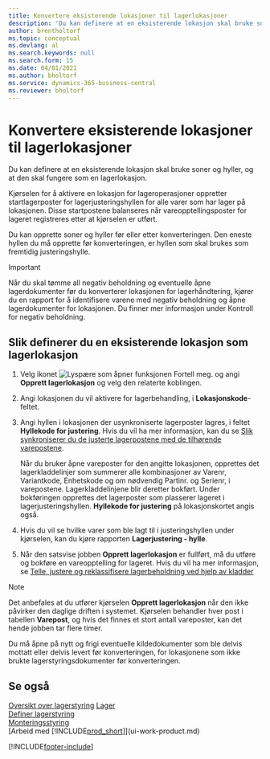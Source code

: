 ```yaml
---
title: Konvertere eksisterende lokasjoner til lagerlokasjoner
description: 'Du kan definere at en eksisterende lokasjon skal bruke soner og hyller, og at den skal fungere som en lagerlokasjon.'
author: brentholtorf
ms.topic: conceptual
ms.devlang: al
ms.search.keywords: null
ms.search.form: 15
ms.date: 04/01/2021
ms.author: bholtorf
ms.service: dynamics-365-business-central
ms.reviewer: bholtorf
---
```

# <a name="convert-existing-locations-to-warehouse-locations"></a>Konvertere eksisterende lokasjoner til lagerlokasjoner
Du kan definere at en eksisterende lokasjon skal bruke soner og hyller, og at den skal fungere som en lagerlokasjon.  

Kjørselen for å aktivere en lokasjon for lageroperasjoner oppretter startlagerposter for lagerjusteringshyllen for alle varer som har lager på lokasjonen. Disse startpostene balanseres når vareopptellingsposter for lageret registreres etter at kjørselen er utført.  

Du kan opprette soner og hyller før eller etter konverteringen. Den eneste hyllen du må opprette før konverteringen, er hyllen som skal brukes som fremtidig justeringshylle.  

> [!IMPORTANT]  
>  Når du skal tømme all negativ beholdning og eventuelle åpne lagerdokumenter før du konverterer lokasjonen for lagerhåndtering, kjører du en rapport for å identifisere varene med negativ beholdning og åpne lagerdokumenter for lokasjonen. Du finner mer informasjon under Kontroll for negativ beholdning.  

## <a name="to-enable-an-existing-location-to-operate-as-a-warehouse-location"></a>Slik definerer du en eksisterende lokasjon som lagerlokasjon
1.  Velg ikonet ![Lyspære som åpner funksjonen Fortell meg.](media/ui-search/search_small.png "Fortell hva du vil gjøre") og angi **Opprett lagerlokasjon** og velg den relaterte koblingen.  
2.  Angi lokasjonen du vil aktivere for lagerbehandling, i **Lokasjonskode**-feltet.  
3.  Angi hyllen i lokasjonen der usynkroniserte lagerposter lagres, i feltet **Hyllekode for justering**. Hvis du vil ha mer informasjon, kan du se [Slik synkroniserer du de justerte lagerpostene med de tilhørende varepostene](inventory-how-count-adjust-reclassify.md#to-synchronize-the-adjusted-warehouse-entries-with-the-related-item-ledger-entries).  

    Når du bruker åpne vareposter for den angitte lokasjonen, opprettes det lagerkladdelinjer som summerer alle kombinasjoner av Varenr, Variantkode, Enhetskode og om nødvendig Partinr. og Serienr, i varepostene. Lagerkladdelinjene blir deretter bokført. Under bokføringen opprettes det lagerposter som plasserer lageret i lagerjusteringshyllen. **Hyllekode for justering** på lokasjonskortet angis også.  

4.  Hvis du vil se hvilke varer som ble lagt til i justeringshyllen under kjørselen, kan du kjøre rapporten **Lagerjustering - hylle**.  
5.  Når den satsvise jobben **Opprett lagerlokasjon** er fullført, må du utføre og bokføre en vareopptelling for lageret. Hvis du vil ha mer informasjon, se [Telle, justere og reklassifisere lagerbeholdning ved hjelp av kladder](inventory-how-count-adjust-reclassify.md)  

> [!NOTE]  
>  Det anbefales at du utfører kjørselen **Opprett lagerlokasjon** når den ikke påvirker den daglige driften i systemet. Kjørselen behandler hver post i tabellen **Varepost**, og hvis det finnes et stort antall vareposter, kan det hende jobben tar flere timer.  

 Du må åpne på nytt og frigi eventuelle kildedokumenter som ble delvis mottatt eller delvis levert før konverteringen, for lokasjonene som ikke brukte lagerstyringsdokumenter før konverteringen.  

## <a name="see-also"></a>Se også
[Oversikt over lagerstyring](design-details-warehouse-management.md)
[Lager](inventory-manage-inventory.md)  
[Definer lagerstyring](warehouse-setup-warehouse.md)     
[Monteringsstyring](assembly-assemble-items.md)    
[Arbeid med [!INCLUDE[prod_short](includes/prod_short.md)]](ui-work-product.md)


[!INCLUDE[footer-include](includes/footer-banner.md)]
